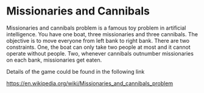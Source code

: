 # Missionaries and Cannibals
 

Missionaries and cannibals problem is a famous toy problem in artificial intelligence. You have one boat, three missionaries and three cannibals. The objective is to move everyone from left bank to right bank. There are two constraints. One, the boat can only take two people at most and it cannot operate without people. Two, whenever cannibals outnumber missionaries on each bank, missionaries get eaten.

Details of the game could be found in the following link

https://en.wikipedia.org/wiki/Missionaries_and_cannibals_problem
